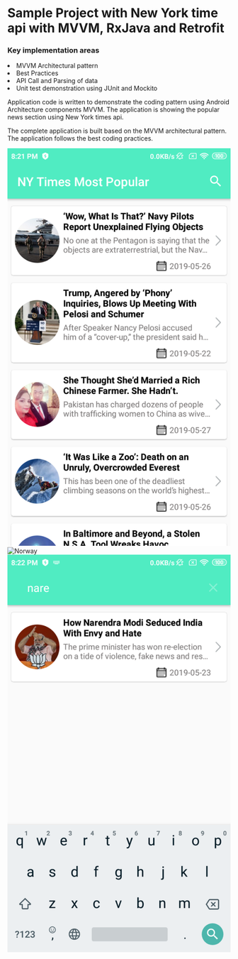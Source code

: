 <H1>Sample Project with New York time api with MVVM, RxJava and Retrofit </H1>

<H3>Key implementation areas</H3>
<li> MVVM Architectural pattern </li>
<li> Best Practices </li> 
<li> API Call and Parsing of data </li> 
<li> Unit test demonstration using JUnit and Mockito </li>

Application code is written to demonstrate the coding pattern using Android Architecture components MVVM. The application is showing the popular news section using New York times api.

The complete application is built based on the MVVM architectural pattern. The application follows the best coding practices.

<img src="list.png" class="w3-round" alt="Norway">

<img src="deatil.png" class="w3-round" alt="Norway">

<img src="search.png" class="w3-round" alt="Norway">
